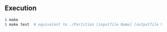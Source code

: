 ## Execution

```makefile
$ make
$ make test  # equivalent to ./Partition [inputfile Name] [outputfile Name]

```
